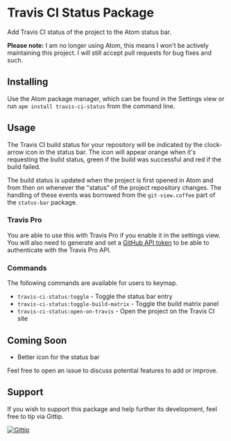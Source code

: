 # Travis CI Status Package

Add Travis CI status of the project to the Atom status bar.

**Please note:** I am no longer using Atom, this means I won't be actively
maintaining this project. I will still accept pull requests for bug fixes and
such.

## Installing

Use the Atom package manager, which can be found in the Settings view or run
`apm install travis-ci-status` from the command line.

## Usage

The Travis CI build status for your repository will be indicated by the
clock-arrow icon in the status bar. The icon will appear orange when it's
requesting the build status, green if the build was successful and red if the
build failed.

The build status is updated when the project is first opened in Atom and from
then on whenever the "status" of the project repository changes. The handling of
these events was borrowed from the `git-view.coffee` part of the `status-bar`
package.

### Travis Pro

You are able to use this with Travis Pro if you enable it in the settings view.
You will also need to generate and set a
[GitHub API token](https://github.com/settings/tokens/new) to be able to
authenticate with the Travis Pro API.

### Commands

The following commands are available for users to keymap.

* `travis-ci-status:toggle` - Toggle the status bar entry
* `travis-ci-status:toggle-build-matrix` - Toggle the build matrix panel
* `travis-ci-status:open-on-travis` - Open the project on the Travis CI site

## Coming Soon

* Better icon for the status bar

Feel free to open an issue to discuss potential features to add or improve.

## Support

If you wish to support this package and help further its development, feel free
to tip via Gittip.

[![Gittip](http://img.shields.io/gittip/tombell.png)](https://www.gittip.com/tombell/)
